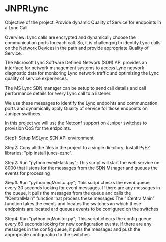 # JNPRLync
Objective of the project: Provide dynamic Quality of Service for endpoints in a Lync Call


Overview:
Lync calls are encrypted and dynamically choose the communication ports for each call. So, it is challenging to identify Lync calls on the Network Devices in the path and provide appropriate Quality of Service. 

The Microsoft Lync Software Defined Network (SDN) API provides an interface for network management systems to access Lync network diagnostic data for monitoring Lync network traffic and optimizing the Lync quality of service experiences.

The MS Lync SDN manager can be setup to send call details and call performance details for every Lync call to a listener.

We use these messages to identify the Lync endpoints and communcation ports and dynamically apply Quality of service for those endpoints on Juniper swithces. 

In this project we will use the Netconf support on Juniper switches to provision QoS for the endpoints. 


Step1:
Setup MSLync SDN API environment

Step2:
Copy all the files in the project to a single directory;
Install PyEZ libraries; "pip install junos-eznc".


Step2:
Run "python eventFlask.py"; 
This script will start the web service on 8000 that listens for the messages from the SDN Manager and queues the events for processing

Step3:
Run "python eqMonitor.py"; 
This script checks the event queue every 30 seconds looking for event messages. If there are any messages in the queue, it pulls the messages from the queue and calls the "lCentralMain" function that process these messages
The "lCentralMain" function takes the events and locates the switches on which these endpoints are located and queues events to be configured on the switches

Step4:
Run "python cqMonitor.py";
This script checks the config queue every 60 seconds looking for new configuration events. If there are any messages in the config queue, it pulls the messages and push the appropriate configuration to the switches.




